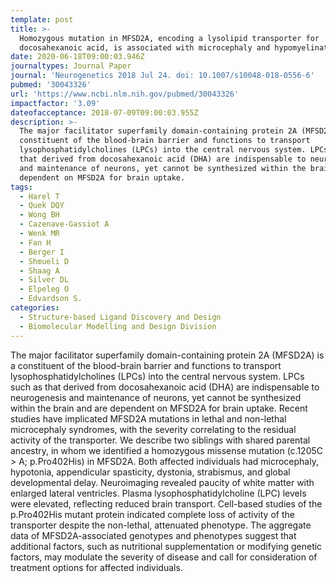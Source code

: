 ```yaml
---
template: post
title: >-
  Homozygous mutation in MFSD2A, encoding a lysolipid transporter for
  docosahexanoic acid, is associated with microcephaly and hypomyelination.
date: 2020-06-18T09:00:03.946Z
journaltypes: Journal Paper
journal: 'Neurogenetics 2018 Jul 24. doi: 10.1007/s10048-018-0556-6'
pubmed: '30043326'
url: 'https://www.ncbi.nlm.nih.gov/pubmed/30043326'
impactfactor: '3.09'
dateofacceptance: 2018-07-09T09:00:03.955Z
description: >-
  The major facilitator superfamily domain-containing protein 2A (MFSD2A) is a
  constituent of the blood-brain barrier and functions to transport
  lysophosphatidylcholines (LPCs) into the central nervous system. LPCs such as
  that derived from docosahexanoic acid (DHA) are indispensable to neurogenesis
  and maintenance of neurons, yet cannot be synthesized within the brain and are
  dependent on MFSD2A for brain uptake. 
tags:
  - Harel T
  - Quek DQY
  - Wong BH
  - Cazenave-Gassiot A
  - Wenk MR
  - Fan H
  - Berger I
  - Shmueli D
  - Shaag A
  - Silver DL
  - Elpeleg O
  - Edvardson S.
categories:
  - Structure-based Ligand Discovery and Design
  - Biomolecular Modelling and Design Division
---
```

<!--StartFragment-->

The major facilitator superfamily domain-containing protein 2A (MFSD2A) is a constituent of the blood-brain barrier and functions to transport lysophosphatidylcholines (LPCs) into the central nervous system. LPCs such as that derived from docosahexanoic acid (DHA) are indispensable to neurogenesis and maintenance of neurons, yet cannot be synthesized within the brain and are dependent on MFSD2A for brain uptake. Recent studies have implicated MFSD2A mutations in lethal and non-lethal microcephaly syndromes, with the severity correlating to the residual activity of the transporter. We describe two siblings with shared parental ancestry, in whom we identified a homozygous missense mutation (c.1205C > A; p.Pro402His) in MFSD2A. Both affected individuals had microcephaly, hypotonia, appendicular spasticity, dystonia, strabismus, and global developmental delay. Neuroimaging revealed paucity of white matter with enlarged lateral ventricles. Plasma lysophosphatidylcholine (LPC) levels were elevated, reflecting reduced brain transport. Cell-based studies of the p.Pro402His mutant protein indicated complete loss of activity of the transporter despite the non-lethal, attenuated phenotype. The aggregate data of MFSD2A-associated genotypes and phenotypes suggest that additional factors, such as nutritional supplementation or modifying genetic factors, may modulate the severity of disease and call for consideration of treatment options for affected individuals.

<!--EndFragment-->

